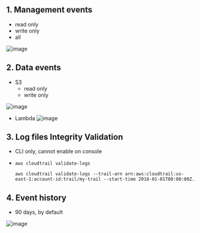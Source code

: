 


## 1. Management events
- read only
- write only
- all

![image](https://user-images.githubusercontent.com/26485327/70404494-9fa75800-1a7d-11ea-8e07-0272a2296db3.png)

## 2. Data events
- S3
  - read only
  - write only
  
![image](https://user-images.githubusercontent.com/26485327/70404562-d9785e80-1a7d-11ea-9e1f-29e5664a6654.png)

- Lambda
![image](https://user-images.githubusercontent.com/26485327/70404580-ec8b2e80-1a7d-11ea-9dce-bddcd758ef16.png)


## 3. Log files Integrity Validation

- CLI only, cannot enable on console
- `aws cloudtrail validate-logs `

  ```
  aws cloudtrail validate-logs --trail-arn arn:aws:cloudtrail:us-east-1:account-id:trail/my-trail --start-time 2018-01-01T00:00:00Z.
  ```



## 4. Event history
- 90 days, by default

![image](https://user-images.githubusercontent.com/26485327/70404682-2e1bd980-1a7e-11ea-8aad-8be548efc162.png)
